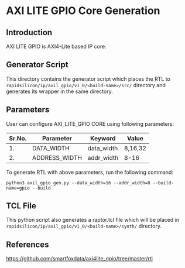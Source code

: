 # AXI LITE GPIO Core Generation 
## Introduction

AXI LITE GPIO is AXI4-Lite based IP core.


## Generator Script

This directory contains the generator script which places the RTL to `rapidsilicon/ip/axil_gpio/v1_0/<build-name>/src/` directory and generates its wrapper in the same directory. 

## Parameters
User can configure AXI_LITE_GPIO CORE using following parameters:

| Sr.No.|     Parameter     |      Keyword      |    Value    |
|-------|-------------------|-------------------|-------------|
|   1.  |   DATA_WIDTH      |   data_width      |   8,16,32   |
|   2.  |   ADDRESS_WIDTH   |   addr_width      |   8-16      |


To generate RTL with above parameters, run the following command:
```
python3 axil_gpio_gen.py --data_width=16 --addr_width=8 --build-name=gpio --build
```

## TCL File
This python script also generates a raptor.tcl file which will be placed in `rapidsilicon/ip/axil_gpio/v1_0/<build-name>/synth/` directory.

## References

https://github.com/smartfoxdata/axi4lite_gpio/tree/master/rtl
